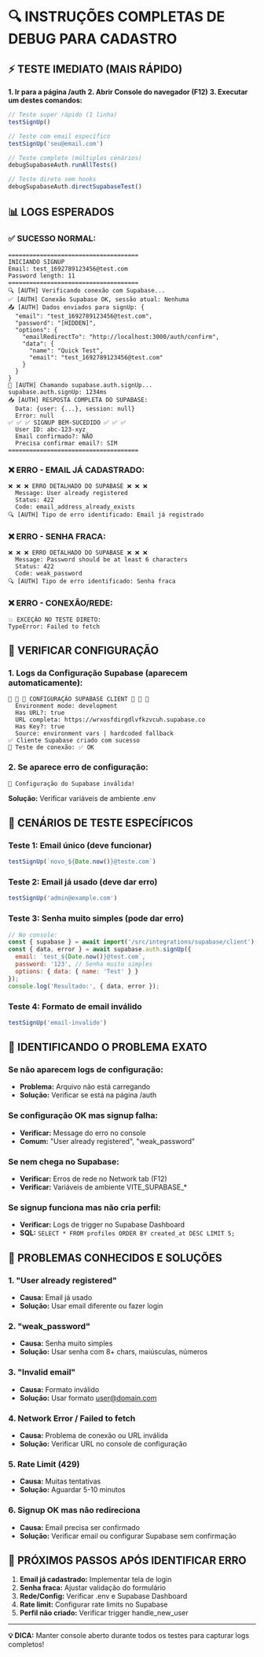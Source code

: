 # 🔍 INSTRUÇÕES COMPLETAS DE DEBUG PARA CADASTRO

## ⚡ TESTE IMEDIATO (MAIS RÁPIDO)

**1. Ir para a página /auth**
**2. Abrir Console do navegador (F12)**
**3. Executar um destes comandos:**

```javascript
// Teste super rápido (1 linha)
testSignUp()

// Teste com email específico
testSignUp('seu@email.com')

// Teste completo (múltiplos cenários)
debugSupabaseAuth.runAllTests()

// Teste direto sem hooks
debugSupabaseAuth.directSupabaseTest()
```

## 📊 LOGS ESPERADOS

### ✅ SUCESSO NORMAL:
```
=====================================
INICIANDO SIGNUP
Email: test_1692789123456@test.com
Password length: 11
=====================================
🔍 [AUTH] Verificando conexão com Supabase...
✅ [AUTH] Conexão Supabase OK, sessão atual: Nenhuma
📤 [AUTH] Dados enviados para signUp: {
  "email": "test_1692789123456@test.com",
  "password": "[HIDDEN]",
  "options": {
    "emailRedirectTo": "http://localhost:3000/auth/confirm",
    "data": {
      "name": "Quick Test",
      "email": "test_1692789123456@test.com"
    }
  }
}
🚀 [AUTH] Chamando supabase.auth.signUp...
supabase.auth.signUp: 1234ms
📥 [AUTH] RESPOSTA COMPLETA DO SUPABASE:
  Data: {user: {...}, session: null}
  Error: null
✅ ✅ ✅ SIGNUP BEM-SUCEDIDO ✅ ✅ ✅
  User ID: abc-123-xyz
  Email confirmado?: NÃO
  Precisa confirmar email?: SIM
=====================================
```

### ❌ ERRO - EMAIL JÁ CADASTRADO:
```
❌ ❌ ❌ ERRO DETALHADO DO SUPABASE ❌ ❌ ❌
  Message: User already registered
  Status: 422
  Code: email_address_already_exists
🔍 [AUTH] Tipo de erro identificado: Email já registrado
```

### ❌ ERRO - SENHA FRACA:
```
❌ ❌ ❌ ERRO DETALHADO DO SUPABASE ❌ ❌ ❌
  Message: Password should be at least 6 characters
  Status: 422
  Code: weak_password
🔍 [AUTH] Tipo de erro identificado: Senha fraca
```

### ❌ ERRO - CONEXÃO/REDE:
```
💥 EXCEÇÃO NO TESTE DIRETO:
TypeError: Failed to fetch
```

## 🔧 VERIFICAR CONFIGURAÇÃO

### 1. Logs da Configuração Supabase (aparecem automaticamente):
```
🔧 🔧 🔧 CONFIGURAÇÃO SUPABASE CLIENT 🔧 🔧 🔧
  Environment mode: development
  Has URL?: true
  URL completa: https://wrxosfdirgdlvfkzvcuh.supabase.co
  Has Key?: true
  Source: environment vars | hardcoded fallback
✅ Cliente Supabase criado com sucesso
📡 Teste de conexão: ✅ OK
```

### 2. Se aparece erro de configuração:
```
🚨 Configuração do Supabase inválida!
```
**Solução:** Verificar variáveis de ambiente .env

## 🧪 CENÁRIOS DE TESTE ESPECÍFICOS

### Teste 1: Email único (deve funcionar)
```javascript
testSignUp(`novo_${Date.now()}@teste.com`)
```

### Teste 2: Email já usado (deve dar erro)
```javascript
testSignUp('admin@example.com')
```

### Teste 3: Senha muito simples (pode dar erro)
```javascript
// No console:
const { supabase } = await import('/src/integrations/supabase/client');
const { data, error } = await supabase.auth.signUp({
  email: `test_${Date.now()}@test.com`,
  password: '123', // Senha muito simples
  options: { data: { name: 'Test' } }
});
console.log('Resultado:', { data, error });
```

### Teste 4: Formato de email inválido
```javascript
testSignUp('email-invalido')
```

## 🎯 IDENTIFICANDO O PROBLEMA EXATO

### Se não aparecem logs de configuração:
- **Problema:** Arquivo não está carregando
- **Solução:** Verificar se está na página /auth

### Se configuração OK mas signup falha:
- **Verificar:** Message do erro no console
- **Comum:** "User already registered", "weak_password"

### Se nem chega no Supabase:
- **Verificar:** Erros de rede no Network tab (F12)
- **Verificar:** Variáveis de ambiente VITE_SUPABASE_*

### Se signup funciona mas não cria perfil:
- **Verificar:** Logs de trigger no Supabase Dashboard
- **SQL:** `SELECT * FROM profiles ORDER BY created_at DESC LIMIT 5;`

## 🚨 PROBLEMAS CONHECIDOS E SOLUÇÕES

### 1. "User already registered"
- **Causa:** Email já usado
- **Solução:** Usar email diferente ou fazer login

### 2. "weak_password"
- **Causa:** Senha muito simples
- **Solução:** Usar senha com 8+ chars, maiúsculas, números

### 3. "Invalid email"
- **Causa:** Formato inválido
- **Solução:** Usar formato user@domain.com

### 4. Network Error / Failed to fetch
- **Causa:** Problema de conexão ou URL inválida
- **Solução:** Verificar URL no console de configuração

### 5. Rate Limit (429)
- **Causa:** Muitas tentativas
- **Solução:** Aguardar 5-10 minutos

### 6. Signup OK mas não redireciona
- **Causa:** Email precisa ser confirmado
- **Solução:** Verificar email ou configurar Supabase sem confirmação

## 🔗 PRÓXIMOS PASSOS APÓS IDENTIFICAR ERRO

1. **Email já cadastrado:** Implementar tela de login
2. **Senha fraca:** Ajustar validação do formulário  
3. **Rede/Config:** Verificar .env e Supabase Dashboard
4. **Rate limit:** Configurar rate limits no Supabase
5. **Perfil não criado:** Verificar trigger handle_new_user

---

**💡 DICA:** Manter console aberto durante todos os testes para capturar logs completos!